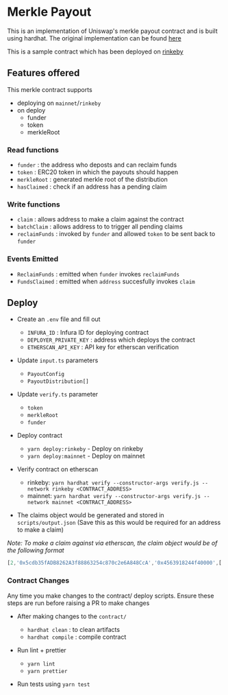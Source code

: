 # Merkle Payout

This is an implementation of Uniswap's merkle payout contract and is built using hardhat.
The original implementation can be found [here](https://github.com/Uniswap/merkle-distributor/blob/0d478d722da2e5d95b7292fd8cbdb363d98e9a93/contracts/MerkleDistributor.sol)

This is a sample contract which has been deployed on [rinkeby](https://rinkeby.etherscan.io/address/0x767824cd7f9308a88e55ed63560ecc13700ea062)


## Features offered

This merkle contract supports

- deploying on `mainnet`/`rinkeby`
- on deploy
    - funder
    - token
    - merkleRoot


### Read functions

- `funder`          : the address who deposts and can reclaim funds
- `token`           : ERC20 token in which the payouts should happen
- `merkleRoot`      : generated merkle root of the distribution
- `hasClaimed`      : check if an address has a pending claim

### Write functions

- `claim`           : allows address to make a claim against the contract
- `batchClaim`      : allows address to to trigger all pending claims
- `reclaimFunds`    : invoked by `funder` and allowed `token` to be sent back to `funder`


### Events Emitted

- `ReclaimFunds`    : emitted when `funder` invokes `reclaimFunds`
- `FundsClaimed`    : emitted when `address` succesfully invokes `claim`


## Deploy

- Create an `.env` file and fill out
    - `INFURA_ID`               : Infura ID for deploying contract
    - `DEPLOYER_PRIVATE_KEY`    : address which deploys the contract
    - `ETHERSCAN_API_KEY`       : API key for etherscan verification


- Update `input.ts` parameters
    - `PayoutConfig`
    - `PayoutDistribution[]`
- Update `verify.ts` parameter
    - `token`
    - `merkleRoot`
    - `funder`

- Deploy contract
    - `yarn deploy:rinkeby` - Deploy on rinkeby
    - `yarn deploy:mainnet` - Deploy on mainnet

- Verify contract on etherscan
    - rinkeby: `yarn hardhat verify --constructor-args verify.js --network rinkeby <CONTRACT_ADDRESS>`
    - mainnet: `yarn hardhat verify --constructor-args verify.js --network mainnet <CONTRACT_ADDRESS>`

- The claims object would be generated and stored in `scripts/output.json` (Save this as this would be required for an address to make a claim)

_Note: To make a claim against via etherscan, the claim object would be of the following format_
```js
[2,'0x5cdb35fADB8262A3f88863254c870c2e6A848CcA','0x4563918244f40000',['0x025ddd38f5815f027203629fc384e2a7beb453a112c2de03feb75dca73aef3bf','0xc1d74d73190dcdd156b817d78d3459ecd5efac2345c34fa48ad52d2ae11dc526','0x2bb06b1200f1a5d9c3d252ec853852c5042118c7fa74781e510ed334add6a1f2','0x2107e84fe9e2588768a806612070bc0c2095c08e70af311cad5ae5c2c0fa27a4']]
```
### Contract Changes

Any time you make changes to the contract/ deploy scripts. Ensure these steps are run before raising a PR to make changes

- After making changes to the `contract/`
    - `hardhat clean`   : to clean artifacts
    - `hardhat compile` : compile contract

- Run lint + prettier
    - `yarn lint`
    - `yarn prettier`

- Run tests using `yarn test`
